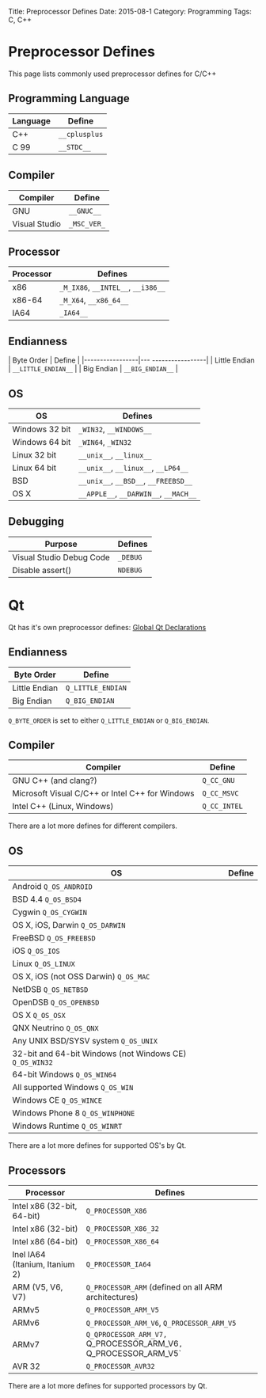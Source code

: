 Title: Preprocessor Defines
Date: 2015-08-1
Category: Programming
Tags: C, C++

Preprocessor Defines
====================

This page lists commonly used preprocessor defines for C/C++


Programming Language
--------------------

| Language | Define        |
|----------|---------------|
| C++      | `__cplusplus` |
| C 99     | `__STDC__`    |


Compiler
--------

| Compiler      | Define      |
|---------------|-------------|
| GNU           | `__GNUC__`  |
| Visual Studio | `_MSC_VER_` |


Processor
---------

| Processor      | Defines                           |
|----------------|-----------------------------------|
| x86            |`_M_IX86`, `__INTEL__`, `__i386__` |
| x86-64         |`_M_X64`, `__x86_64__`             |
| IA64           |`_IA64__`                          |


Endianness
----------

| Byte Order      | Define              |
|-----------------|--- -----------------|
| Little Endian   | `__LITTLE_ENDIAN__` |
| Big Endian      | `__BIG_ENDIAN__`    |


OS
--

| OS              | Defines                               |
|-----------------|---------------------------------------|
| Windows 32 bit  | `_WIN32`, `__WINDOWS__`               |
| Windows 64 bit  | `_WIN64`, `_WIN32`                    |
| Linux 32 bit    | `__unix__`, `__linux__`               |
| Linux 64 bit    | `__unix__`, `__linux__`, `__LP64__`   |
| BSD             | `__unix__`, `__BSD__`, `__FREEBSD__`  |
| OS X            | `__APPLE__`, `__DARWIN__`, `__MACH__` |


Debugging
---------

| Purpose                  | Defines  |
|--------------------------|----------|
| Visual Studio Debug Code | `_DEBUG` |
| Disable assert()         | `NDEBUG` |


Qt
==

Qt has it's own preprocessor defines: [Global Qt Declarations](http://doc.qt.io/qt-5/qtglobal.html)

Endianness
----------


| Byte Order    | Define            |
|---------------|-------------------|
| Little Endian | `Q_LITTLE_ENDIAN` |
| Big Endian    | `Q_BIG_ENDIAN`    |

`Q_BYTE_ORDER` is set to either `Q_LITTLE_ENDIAN` or `Q_BIG_ENDIAN`.

Compiler
--------

| Compiler                                       | Define      |
|------------------------------------------------|-------------|
| GNU C++ (and clang?)                           | `Q_CC_GNU`  |
| Microsoft Visual C/C++ or Intel C++ for Windows| `Q_CC_MSVC` |
| Intel C++ (Linux, Windows)                     | `Q_CC_INTEL`|

There are a lot more defines for different compilers.

OS
--
| OS                                          | Define         |
|---------------------------------------------|----------------|
| Android                                      `Q_OS_ANDROID`  |
| BSD 4.4                                      `Q_OS_BSD4`     |
| Cygwin                                       `Q_OS_CYGWIN`   |
| OS X, iOS, Darwin                            `Q_OS_DARWIN`   |
| FreeBSD                                      `Q_OS_FREEBSD`  |
| iOS                                          `Q_OS_IOS`      |
| Linux                                        `Q_OS_LINUX`    |
| OS X, iOS (not OSS Darwin)                   `Q_OS_MAC`      |
| NetDSB                                       `Q_OS_NETBSD`   |
| OpenDSB                                      `Q_OS_OPENBSD`  |
| OS X                                         `Q_OS_OSX`      |
| QNX Neutrino                                 `Q_OS_QNX`      |
| Any UNIX BSD/SYSV system                     `Q_OS_UNIX`     |
| 32-bit and 64-bit Windows (not Windows CE)   `Q_OS_WIN32`    |
| 64-bit Windows                               `Q_OS_WIN64`    |
| All supported Windows                        `Q_OS_WIN`      |
| Windows CE                                   `Q_OS_WINCE`    |
| Windows Phone 8                              `Q_OS_WINPHONE` |
| Windows Runtime                              `Q_OS_WINRT`    |


There are a lot more defines for supported OS's by Qt.

Processors
----------

| Processor                      | Defines                                                         |
|--------------------------------|-----------------------------------------------------------------|
| Intel x86 (32-bit, 64-bit)     | `Q_PROCESSOR_X86`                                               |
| Intel x86 (32-bit)             | `Q_PROCESSOR_X86_32`                                            |
| Intel x86 (64-bit)             | `Q_PROCESSOR_X86_64`                                            |
| Inel IA64 (Itanium, Itanium 2) | `Q_PROCESSOR_IA64`                                              |
| ARM (V5, V6, V7)               | `Q_PROCESSOR_ARM` (defined on all ARM architectures)            |
| ARMv5                          | `Q_PROCESSOR_ARM_V5`                                            |
| ARMv6                          | `Q_PROCESSOR_ARM_V6`, `Q_PROCESSOR_ARM_V5`                      |
| ARMv7                          | `Q_QPROCESSOR_ARM_V7, `Q_PROCESSOR_ARM_V6`, `Q_PROCESSOR_ARM_V5`|
| AVR 32                         | `Q_PROCESSOR_AVR32`                                             |

There are a lot more defines for supported processors by Qt.
